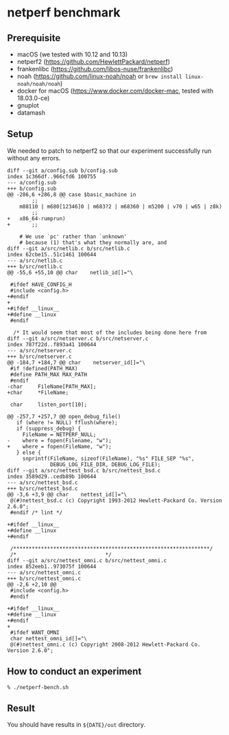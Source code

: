 # netperf benchmark

## Prerequisite
- macOS (we tested with 10.12 and 10.13)
- netperf2 (https://github.com/HewlettPackard/netperf)
- frankenlibc (https://github.com/libos-nuse/frankenlibc)
- noah (https://github.com/linux-noah/noah or `brew install linux-noah/noah/noah`)
- docker for macOS (https://www.docker.com/docker-mac, tested with 18.03.0-ce)
- gnuplot
- datamash

## Setup

We needed to patch to netperf2 so that our experiment successfully run without any errors.

```
diff --git a/config.sub b/config.sub
index 1c366df..966cfd6 100755
--- a/config.sub
+++ b/config.sub
@@ -286,6 +286,8 @@ case $basic_machine in
 		;;
 	m88110 | m680[12346]0 | m683?2 | m68360 | m5200 | v70 | w65 | z8k)
 		;;
+	x86_64-rumprun)
+		;;
 
 	# We use `pc' rather than `unknown'
 	# because (1) that's what they normally are, and
diff --git a/src/netlib.c b/src/netlib.c
index 62cbe15..51c1461 100644
--- a/src/netlib.c
+++ b/src/netlib.c
@@ -55,6 +55,10 @@ char    netlib_id[]="\
 
 #ifdef HAVE_CONFIG_H
 #include <config.h>
+#endif
+
+#ifdef __linux__
+#define __linux
 #endif
 
  /* It would seem that most of the includes being done here from
diff --git a/src/netserver.c b/src/netserver.c
index 787f22d..f893a41 100644
--- a/src/netserver.c
+++ b/src/netserver.c
@@ -184,7 +184,7 @@ char	netserver_id[]="\
 #if !defined(PATH_MAX)
 #define PATH_MAX MAX_PATH
 #endif
-char     FileName[PATH_MAX];
+char     *FileName;
 
 char     listen_port[10];
 
@@ -257,7 +257,7 @@ open_debug_file()
   if (where != NULL) fflush(where);
   if (suppress_debug) {
     FileName = NETPERF_NULL;
-    where = fopen(Filename, "w");
+    where = fopen(FileName, "w");
   } else {
     snprintf(FileName, sizeof(FileName), "%s" FILE_SEP "%s",
              DEBUG_LOG_FILE_DIR, DEBUG_LOG_FILE);
diff --git a/src/nettest_bsd.c b/src/nettest_bsd.c
index 3589d29..cedb89b 100644
--- a/src/nettest_bsd.c
+++ b/src/nettest_bsd.c
@@ -3,6 +3,9 @@ char	nettest_id[]="\
 @(#)nettest_bsd.c (c) Copyright 1993-2012 Hewlett-Packard Co. Version 2.6.0";
 #endif /* lint */
 
+#ifdef __linux__
+#define __linux
+#endif
 
 /****************************************************************/
 /*								*/
diff --git a/src/nettest_omni.c b/src/nettest_omni.c
index 852eeb1..973075f 100644
--- a/src/nettest_omni.c
+++ b/src/nettest_omni.c
@@ -2,6 +2,10 @@
 #include <config.h>
 #endif
 
+#ifdef __linux__
+#define __linux
+#endif
+
 #ifdef WANT_OMNI
 char nettest_omni_id[]="\
 @(#)nettest_omni.c (c) Copyright 2008-2012 Hewlett-Packard Co. Version 2.6.0";

```

## How to conduct an experiment

```
% ./netperf-bench.sh
```

## Result

You should have results in `${DATE}/out` directory.

